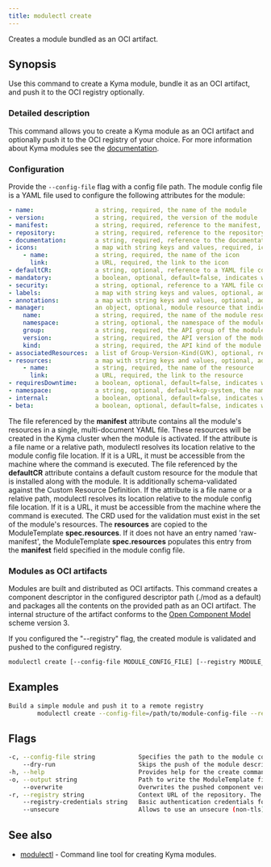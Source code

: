 ```yaml
---
title: modulectl create
---
```


Creates a module bundled as an OCI artifact.

## Synopsis

Use this command to create a Kyma module, bundle it as an OCI artifact, and push it to the OCI registry optionally.

### Detailed description

This command allows you to create a Kyma module as an OCI artifact and optionally push it to the OCI registry of your choice.
For more information about Kyma modules see the [documentation](https://kyma-project.io/#/06-modules/README).

### Configuration

Provide the `--config-file` flag with a config file path.
The module config file is a YAML file used to configure the following attributes for the module:

```yaml
- name:                 a string, required, the name of the module
- version:              a string, required, the version of the module
- manifest:             a string, required, reference to the manifest, must be a URL or a local file reference: name or a relative path
- repository:           a string, required, reference to the repository, must be a URL
- documentation:        a string, required, reference to the documentation, must be a URL
- icons:                a map with string keys and values, required, icons used for UI
    - name:             a string, required, the name of the icon
      link:             a URL, required, the link to the icon
- defaultCR:            a string, optional, reference to a YAML file containing the default CR for the module, must be a URL or a local file reference: name or a relative path
- mandatory:            a boolean, optional, default=false, indicates whether the module is mandatory to be installed on all clusters
- security:             a string, optional, reference to a YAML file containing the security scanners config, must be a local file path
- labels:               a map with string keys and values, optional, additional labels for the generated ModuleTemplate CR
- annotations:          a map with string keys and values, optional, additional annotations for the generated ModuleTemplate CR
- manager:              an object, optional, module resource that indicates the installation readiness of the module, typically the manager deployment of the module
    name:               a string, required, the name of the module resource
    namespace:          a string, optional, the namespace of the module resource
    group:              a string, required, the API group of the module resource
    version:            a string, required, the API version of the module resource
    kind:               a string, required, the API kind of the module resource
- associatedResources:  a list of Group-Version-Kind(GVK), optional, resources that should be cleaned up with the module deletion
- resources:            a map with string keys and values, optional, additional resources of the module that may be fetched
    - name:             a string, required, the name of the resource
      link:             a URL, required, the link to the resource
- requiresDowntime:     a boolean, optional, default=false, indicates whether the module requires downtime to support maintenance windows during module upgrades
- namespace:            a string, optional, default=kcp-system, the namespace where the ModuleTemplate will be deployed
- internal:             a boolean, optional, default=false, indicates whether the module is internal
- beta:                 a boolean, optional, default=false, indicates whether the module is beta
```

The file referenced by the **manifest** attribute contains all the module's resources in a single, multi-document YAML file. These resources will be created in the Kyma cluster when the module is activated. If the attribute is a file name or a relative path, modulectl resolves its location relative to the module config file location. If it is a URL, it must be accessible from the machine where the command is executed.
The file referenced by the **defaultCR** attribute contains a default custom resource for the module that is installed along with the module. It is additionally schema-validated against the Custom Resource Definition. If the attribute is a file name or a relative path, modulectl resolves its location relative to the module config file location. If it is a URL, it must be accessible from the machine where the command is executed.
The CRD used for the validation must exist in the set of the module's resources.
The **resources** are copied to the ModuleTemplate **spec.resources**. If it does not have an entry named 'raw-manifest', the ModuleTemplate **spec.resources** populates this entry from the **manifest** field specified in the module config file.

### Modules as OCI artifacts
Modules are built and distributed as OCI artifacts. 
This command creates a component descriptor in the configured descriptor path (./mod as a default) and packages all the contents on the provided path as an OCI artifact.
The internal structure of the artifact conforms to the [Open Component Model](https://ocm.software/) scheme version 3.

If you configured the "--registry" flag, the created module is validated and pushed to the configured registry.


```bash
modulectl create [--config-file MODULE_CONFIG_FILE] [--registry MODULE_REGISTRY] [flags]
```

## Examples

```bash
Build a simple module and push it to a remote registry
		modulectl create --config-file=/path/to/module-config-file --registry http://localhost:5001/unsigned --unsecure
```

## Flags

```bash
-c, --config-file string            Specifies the path to the module configuration file.
    --dry-run                       Skips the push of the module descriptor to the registry. Checks if the component version already exists in the registry and fails the command if it does and --overwrite is not set to true.
-h, --help                          Provides help for the create command.
-o, --output string                 Path to write the ModuleTemplate file to, if the module is uploaded to a registry (default "template.yaml").
    --overwrite                     Overwrites the pushed component version if it already exists in the OCI registry. Use the flag ONLY for testing purposes.
-r, --registry string               Context URL of the repository. The repository URL will be automatically added to the repository contexts in the module descriptor.
    --registry-credentials string   Basic authentication credentials for the given repository in the <user:password> format.
    --unsecure                      Allows to use an unsecure (non-tls) connection for registry access, e.g. localhost when testing. Should only be used in dev scenarios.
```

## See also

* [modulectl](modulectl.md)	 - Command line tool for creating Kyma modules.

